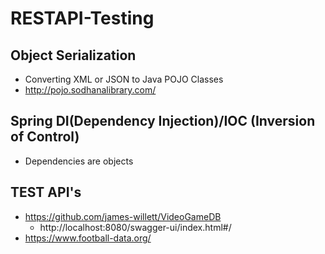 # RESTAPI-Testing


## Object Serialization ##
- Converting XML or JSON to Java POJO Classes
- http://pojo.sodhanalibrary.com/

## Spring DI(Dependency Injection)/IOC (Inversion of Control) ##
- Dependencies are objects


## TEST API's ##
- https://github.com/james-willett/VideoGameDB
  - http://localhost:8080/swagger-ui/index.html#/
- https://www.football-data.org/
